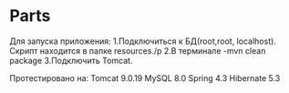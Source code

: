 # Parts

Для запуска приложения:
1.Подключиться к БД(root,root, localhost). Скрипт находится в папке resources./p
2.В терминале -mvn clean package
3.Подключить Tomcat.

Протестировано на:
Tomcat 9.0.19
MySQL 8.0
Spring 4.3
Hibernate 5.3
